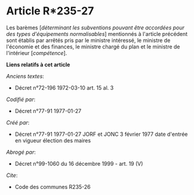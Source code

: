 # Article R*235-27

Les barèmes [*déterminant les subventions pouvant être accordées pour des types d'équipements normalisables*] mentionnés à
l'article précédent sont établis par arrêtés pris par le ministre intéressé, le ministre de l'économie et des finances, le
ministre chargé du plan et le ministre de l'intérieur [*compétence*].

**Liens relatifs à cet article**

_Anciens textes_:

  - Décret n°72-196 1972-03-10 art. 15 al. 3

_Codifié par_:

  - Décret n°77-91 1977-01-27

_Créé par_:

  - Décret n°77-91 1977-01-27 JORF et JONC 3 février 1977 date d'entrée en vigueur élection des maires

_Abrogé par_:

  - Décret n°99-1060 du 16 décembre 1999 - art. 19 (V)

_Cite_:

  - Code des communes R235-26
